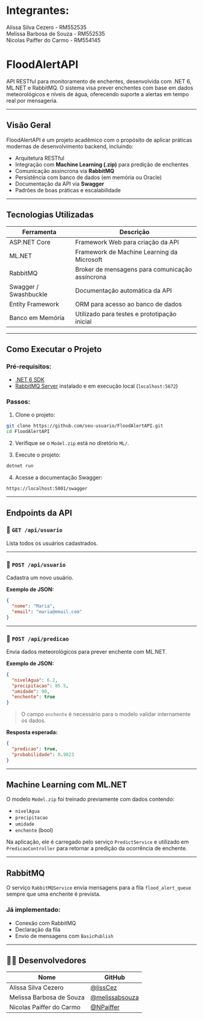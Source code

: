 # Integrantes: <br>
Alissa Silva Cezero - RM552535 <br> Melissa Barbosa de Souza - RM552535 <br> Nicolas Paiffer do Carmo - RM554145

# FloodAlertAPI

API RESTful para monitoramento de enchentes, desenvolvida com .NET 6, ML.NET e RabbitMQ. O sistema visa prever enchentes com base em dados meteorológicos e níveis de água, oferecendo suporte a alertas em tempo real por mensageria.

---

## Visão Geral

FloodAlertAPI é um projeto acadêmico com o propósito de aplicar práticas modernas de desenvolvimento backend, incluindo:

- Arquitetura RESTful
- Integração com **Machine Learning (.zip)** para predição de enchentes
- Comunicação assíncrona via **RabbitMQ**
- Persistência com banco de dados (em memória ou Oracle)
- Documentação da API via **Swagger**
- Padrões de boas práticas e escalabilidade

---

## Tecnologias Utilizadas

| Ferramenta         | Descrição                                      |
|--------------------|------------------------------------------------|
| ASP.NET Core       | Framework Web para criação da API              |
| ML.NET             | Framework de Machine Learning da Microsoft    |
| RabbitMQ           | Broker de mensagens para comunicação assíncrona |
| Swagger / Swashbuckle | Documentação automática da API             |
| Entity Framework   | ORM para acesso ao banco de dados             |
| Banco em Memória   | Utilizado para testes e prototipação inicial   |

---

## Como Executar o Projeto

### Pré-requisitos:

- [.NET 6 SDK](https://dotnet.microsoft.com/en-us/download)
- [RabbitMQ Server](https://www.rabbitmq.com/download.html) instalado e em execução local (`localhost:5672`)

### Passos:

1. Clone o projeto:

```bash
git clone https://github.com/seu-usuario/FloodAlertAPI.git
cd FloodAlertAPI
```

2. Verifique se o `Model.zip` está no diretório `ML/`.

3. Execute o projeto:

```bash
dotnet run
```

4. Acesse a documentação Swagger:

```
https://localhost:5001/swagger
```

---

## Endpoints da API

### 🔹 `GET /api/usuario`

Lista todos os usuários cadastrados.

---

### 🔹 `POST /api/usuario`

Cadastra um novo usuário.

**Exemplo de JSON:**

```json
{
  "nome": "Maria",
  "email": "maria@email.com"
}
```

---

### 🔹 `POST /api/predicao`

Envia dados meteorológicos para prever enchente com ML.NET.

**Exemplo de JSON:**

```json
{
  "nivelAgua": 6.2,
  "precipitacao": 85.5,
  "umidade": 90,
  "enchente": true
}
```

> O campo `enchente` é necessário para o modelo validar internamente os dados.

**Resposta esperada:**

```json
{
  "predicao": true,
  "probabilidade": 0.9823
}
```

---

## Machine Learning com ML.NET

O modelo `Model.zip` foi treinado previamente com dados contendo:

- `nivelAgua`
- `precipitacao`
- `umidade`
- `enchente` (bool)

Na aplicação, ele é carregado pelo serviço `PredictService` e utilizado em `PredicaoController` para retornar a predição da ocorrência de enchente.

---

## RabbitMQ

O serviço `RabbitMQService` envia mensagens para a fila `flood_alert_queue` sempre que uma enchente é prevista.

### Já implementado:
- Conexão com RabbitMQ
- Declaração da fila
- Envio de mensagens com `BasicPublish`

---

## 👨‍💻 Desenvolvedores

| Nome                      | GitHub                                            |
|---------------------------|---------------------------------------------------|
| Alissa Silva Cezero      | [@lissCez](https://github.com/lissCez)             |
| Melissa Barbosa de Souza | [@melissabsouza](https://github.com/melissabsouza) |
| Nicolas Paiffer do Carmo | [@NPaiffer](https://github.com/NPaiffer)           |
